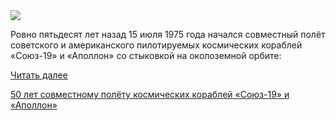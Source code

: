 <!--2025-07-15 12:14:54-->
<div class="yb">
  <div class="rss habr"><img src="https://habrastorage.org/getpro/habr/upload_files/b02/8a6/5dc/b028a65dca2298654d1b8d0b638ade27.png" /><p>Ровно пятьдесят лет назад 15 июля 1975 года начался совместный полёт советского и американского  пилотируемых космических кораблей «Союз-19» и «Аполлон» со стыковкой на околоземной орбите:</p> <a href="https://habr.com/ru/articles/927930/#habracut">Читать далее</a> <p class="titl"><a href="https://habr.com/ru/news/927930/?utm_source=habrahabr&utm_medium=rss&utm_campaign=927930">50 лет совместному полёту космических кораблей «Союз-19» и «Аполлон»</a></p></div>
</div>
